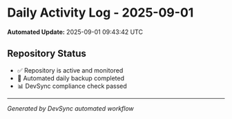 # Daily Activity Log - 2025-09-01

**Automated Update:** 2025-09-01 09:43:42 UTC

## Repository Status
- ✅ Repository is active and monitored
- 🔄 Automated daily backup completed
- 📊 DevSync compliance check passed

---
*Generated by DevSync automated workflow*
